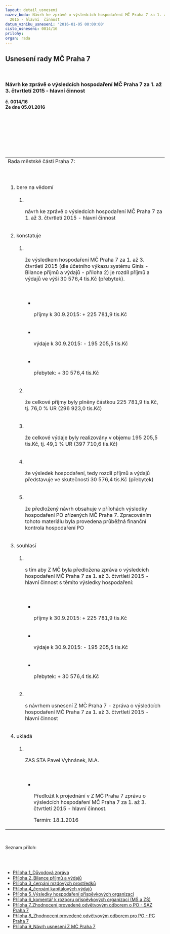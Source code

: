 ```yaml
---
layout: detail_usneseni
nazev_bodu: Návrh ke zprávě o výsledcích hospodaření MČ Praha 7 za 1. až 3. čtvrtletí
  2015 - hlavní  činnost
datum_vzniku_usneseni: '2016-01-05 00:00:00'
cislo_usneseni: 0014/16
prilohy: 
organ: rada
---
```

<div id="ucUsn_pList" class="usn">
	<span><h2>Usnesení rady MČ Praha 7 </h2>
<br></span><div class="standBody">
<span><h3>Návrh ke zprávě o výsledcích hospodaření MČ Praha 7 za 1. až 3. čtvrtletí 2015 - hlavní  činnost</h3></span><div class="center">
		<strong>č. 0014/16</strong><br>
	</div>
<div class="center">
		<strong>Ze dne 05.01.2016</strong><br><br>
	</div>
<p></p>
<br><table class="documentProperties tableView">
<br><tbody>
<br><tr>
<br><td>Rada městské části Praha 7:</td>
</tr>
<br><tr>
<br><td>
<br><ol class="urzList_view">
<br><li class="urzClass1">bere na vědomí <br><ol class="urzOlClass">
<br><li class="urzClass2">
<br><p>návrh ke zprávě o výsledcích hospodaření MČ Praha 7 za 1. až 3. čtvrtletí 2015 - hlavní činnost</p>
</li>
</ol>
<br>
</li>
<li class="urzClass1">konstatuje <br><ol class="urzOlClass">
<br><li class="urzClass2">
<br><p>že výsledkem hospodaření MČ Praha 7 za 1. až 3. čtvrtletí 2015 (dle účetního výkazu systému Ginis - Bilance příjmů a výdajů - příloha 2) je rozdíl příjmů a výdajů ve výši 30 576,4 tis.Kč (přebytek).</p>
<br><ul class="urzUlClass">
<br><li class="urzClass3">
<br><p>příjmy k 30.9.2015: + 225 781,9 tis.Kč</p>
<br>
</li>
<li class="urzClass3">
<br><p>výdaje k 30.9.2015: - 195 205,5 tis.Kč</p>
<br>
</li>
<li class="urzClass3">
<br><p>přebytek: + 30 576,4 tis.Kč</p>
</li>
</ul>
<br>
</li>
<li class="urzClass2">
<br><p>že celkové příjmy byly plněny částkou 225 781,9 tis.Kč, tj. 76,0 % UR (296 923,0 tis.Kč)</p>
<br>
</li>
<li class="urzClass2">
<br><p>že celkové výdaje byly realizovány v objemu 195 205,5 tis.Kč, tj. 49,1 % UR (397 710,6 tis.Kč)</p>
<br>
</li>
<li class="urzClass2">
<br><p>že výsledek hospodaření, tedy rozdíl příjmů a výdajů představuje ve skutečnosti 30 576,4 tis.Kč (přebytek)</p>
<br>
</li>
<li class="urzClass2">
<br><p>že předložený návrh obsahuje v přílohách výsledky hospodaření PO zřízených MČ Praha 7. Zpracováním tohoto materiálu byla provedena průběžná finanční kontrola hospodaření PO     </p>
</li>
</ol>
<br>
</li>
<li class="urzClass1">souhlasí <br><ol class="urzOlClass">
<br><li class="urzClass2">
<br><p>s tím aby Z MČ byla předložena zpráva o výsledcích hospodaření MČ Praha 7 za 1. až 3. čtvrtletí 2015 - hlavní činnost s těmito výsledky hospodaření:</p>
<br><ul class="urzUlClass">
<br><li class="urzClass3">
<br><p>příjmy k 30.9.2015: + 225 781,9 tis.Kč</p>
<br>
</li>
<li class="urzClass3">
<br><p>výdaje k 30.9.2015: - 195 205,5 tis.Kč</p>
<br>
</li>
<li class="urzClass3">
<br><p>přebytek: + 30 576,4 tis.Kč</p>
</li>
</ul>
<br>
</li>
<li class="urzClass2">
<br><p>s návrhem usnesení Z MČ Praha 7 - zpráva o výsledcích hospodaření MČ Praha 7 za 1. až 3. čtvrtletí 2015 - hlavní činnost</p>
</li>
</ol>
<br>
</li>
<li class="urzClass1">ukládá <br><ol class="urzOlClass">
<br><li class="urzClass2">
<br><p>ZAS STA Pavel Vyhnánek, M.A.</p>
<br><ul class="urzUlClass">
<br><li class="urzClass3">
<br><p>Předložit k projednání v Z MČ Praha 7 zprávu o výsledcích hospodaření MČ Praha 7 za 1. až 3. čtvrtletí 2015 - hlavní činnost.</p>Termín: 18.1.2016</li>
</ul>
</li>
</ol>
</li>
</ol>
</td>
</tr>
</tbody>
</table>
<br><p>Seznam příloh:</p>
<br><ul>
<br><li>
<a href="/zdroj.aspx?typ=4&amp;Id=69480&amp;sh=-875597483" target="_blank" title="Odkaz na soubor - 114,5 kB - nové okno">Příloha 1_Důvodová zpráva </a><br>
</li>
<li>
<a href="/zdroj.aspx?typ=4&amp;Id=69481&amp;sh=-875563659" target="_blank" title="Odkaz na soubor - 32,2 kB - nové okno">Příloha 2_Bilance příjmů a výdajů </a><br>
</li>
<li>
<a href="/zdroj.aspx?typ=4&amp;Id=69482&amp;sh=-876507499" target="_blank" title="Odkaz na soubor - 52,3 kB - nové okno">Příloha 3_čerpání mzdových prostředků </a><br>
</li>
<li>
<a href="/zdroj.aspx?typ=4&amp;Id=69483&amp;sh=-876547403" target="_blank" title="Odkaz na soubor - 31,8 kB - nové okno">Příloha 4_čerpání kapitálových výdajů </a><br>
</li>
<li>
<a href="/zdroj.aspx?typ=4&amp;Id=69484&amp;sh=-876445227" target="_blank" title="Odkaz na soubor - 28 kB - nové okno">Příloha 5_Výsledky hospodaření příspěvkových organizací </a><br>
</li>
<li>
<a href="/zdroj.aspx?typ=4&amp;Id=69485&amp;sh=-876542475" target="_blank" title="Odkaz na soubor - 5,8 MB - nové okno">Příloha 6_komentář k rozboru příspěvkových organizací (MŠ a ZŠ) </a><br>
</li>
<li>
<a href="/zdroj.aspx?typ=4&amp;Id=69486&amp;sh=-876373739" target="_blank" title="Odkaz na soubor - 141,5 kB - nové okno">Příloha 7_Zhodnocení provedené odvětvovým odborem o PO - SAZ Praha 7 </a><br>
</li>
<li>
<a href="/zdroj.aspx?typ=4&amp;Id=69487&amp;sh=-876470987" target="_blank" title="Odkaz na soubor - 157,5 kB - nové okno">Příloha 8_Zhodnocení provedené odvětvovým odborem pro PO - PC Praha 7 </a><br>
</li>
<li><a href="/zdroj.aspx?typ=4&amp;Id=69488&amp;sh=-875883435" target="_blank" title="Odkaz na soubor - 22,1 kB - nové okno">Příloha 9_Návrh usnesení Z MČ Praha 7</a></li>
</ul>
</div>
</div>